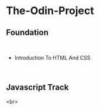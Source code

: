 # The-Odin-Project

## Foundation

<br>

- Introduction To HTML And CSS

<br/>

## Javascript Track

<br\>
